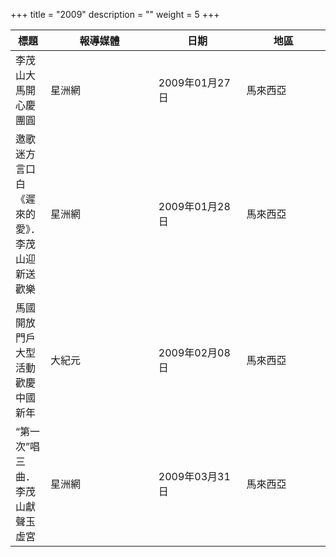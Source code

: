+++
title = "2009"
description = ""
weight = 5
+++

<style>
table th:nth-of-type(2) {
	width: 200px;
}
table th:nth-of-type(3), th:nth-of-type(4) {
	width: 150px;
}
</style>

標題  | 報導媒體  | 日期 | 地區
--------------|-------|------|------ 
李茂山大馬開心慶團圓   | 星洲網 | 2009年01月27日 |  馬來西亞
邀歌迷方言口白《遲來的愛》．李茂山迎新送歡樂   | 星洲網 | 2009年01月28日 |  馬來西亞
馬國開放門戶大型活動 歡慶中國新年   | 大紀元 | 2009年02月08日 |  馬來西亞
“第一次”唱三曲．李茂山獻聲玉虛宮   | 星洲網 | 2009年03月31日 |  馬來西亞